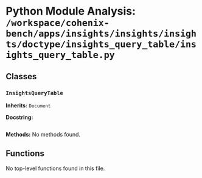 # Python Module Analysis: `/workspace/cohenix-bench/apps/insights/insights/insights/doctype/insights_query_table/insights_query_table.py`

## Classes

### `InsightsQueryTable`
**Inherits:** `Document`


**Docstring:**
```

```

**Methods:**
No methods found.




## Functions

No top-level functions found in this file.
